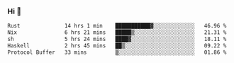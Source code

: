 ### Hi 👋

<!--START_SECTION:waka-->

```txt
Rust              14 hrs 1 min    ███████████▓░░░░░░░░░░░░░   46.96 %
Nix               6 hrs 21 mins   █████▒░░░░░░░░░░░░░░░░░░░   21.31 %
sh                5 hrs 24 mins   ████▓░░░░░░░░░░░░░░░░░░░░   18.11 %
Haskell           2 hrs 45 mins   ██▒░░░░░░░░░░░░░░░░░░░░░░   09.22 %
Protocol Buffer   33 mins         ▒░░░░░░░░░░░░░░░░░░░░░░░░   01.86 %
```

<!--END_SECTION:waka-->
